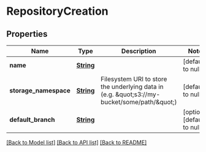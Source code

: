 # RepositoryCreation
## Properties

Name | Type | Description | Notes
------------ | ------------- | ------------- | -------------
**name** | [**String**](string.md) |  | [default to null]
**storage\_namespace** | [**String**](string.md) | Filesystem URI to store the underlying data in (e.g. \&quot;s3://my-bucket/some/path/\&quot;) | [default to null]
**default\_branch** | [**String**](string.md) |  | [optional] [default to null]

[[Back to Model list]](../README.md#documentation-for-models) [[Back to API list]](../README.md#documentation-for-api-endpoints) [[Back to README]](../README.md)

